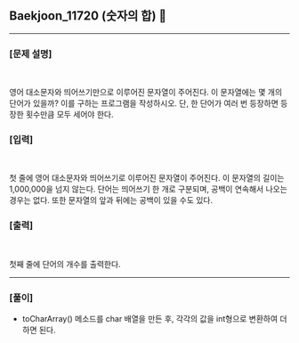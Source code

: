 ## Baekjoon_11720 (숫자의 합) 🚀
___


### **[문제 설명]**
<br>

영어 대소문자와 띄어쓰기만으로 이루어진 문자열이 주어진다. 이 문자열에는 몇 개의 단어가 있을까? 이를 구하는 프로그램을 작성하시오. 단, 한 단어가 여러 번 등장하면 등장한 횟수만큼 모두 세어야 한다.

### **[입력]**
<br>

첫 줄에 영어 대소문자와 띄어쓰기로 이루어진 문자열이 주어진다. 이 문자열의 길이는 1,000,000을 넘지 않는다. 단어는 띄어쓰기 한 개로 구분되며, 공백이 연속해서 나오는 경우는 없다. 또한 문자열의 앞과 뒤에는 공백이 있을 수도 있다.

### **[출력]**
<br>

첫째 줄에 단어의 개수를 출력한다.

___


### **[풀이]**

- toCharArray() 메소드를 char 배열을 만든 후, 각각의 값을 int형으로 변환하여 더하면 된다.
 